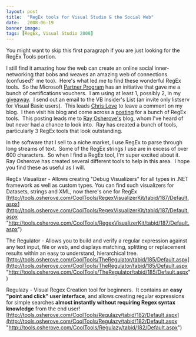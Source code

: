 ```yaml
---
layout: post
title:  "RegEx tools for Visual Studio & the Social Web"
date:   2008-06-19
banner_image: 
tags: [RegEx, Visual Studio 2008]
---
```


You might want to skip this first paragraph if you are just looking for the RegEx Tools portion.

I still find it amazing how the web can create an online social inner-networking that bobs and weaves an amazing web of connections (confused?  me too).  Here's what led me to find these wonderful RegEx tools.  So the Microsoft [Partner Program](http://partner.microsoft.com "Microsoft Partner Program") has an initiative that gave me a bunch of certifications vouchers.  I am using at least 1, possibly 2, in my [giveaway](http://geekswithblogs.net/rwalker/archive/2008/06/17/microsoft-certification-exam-voucher-giveaway.aspx).  I send out an email to the VB Insider's List (an invite only listserv for Visual Basic users).  This leads [Chris Love](http://professionalaspnet.com/) to leave a comment on my blog.  I then visit his blog and come across a [posting](http://professionalaspnet.com/archive/2008/06/18/Regular-Expression-Visualizer.aspx) for a bunch of RegEx tools.  This posting leads me to [Ray Osherove's](http://tools.osherove.com/Home/tabid/165/Default.aspx) blog, whom I've heard of but never had a chance to look into.  Ray has created a bunch of tools, particularly 3 RegEx tools that look outstanding.

In the software that I sell to a niche market, I use RegEx to parse through long streams of text.  Some of the RegEx strings I use are in excess of over 600 characters.  So when I find a RegEx tool, I'm super excited about it.  Ray Osherove has created several different tools to help in this area.  I hope you find these as useful as I will.


RegEx Visualizer - Allows creating "Debug Visualizers" for all types in .NET framework as well as custom types. You can find such visualizers for Datasets, strings and XML, now there's one for RegEx  
[http://tools.osherove.com/CoolTools/RegexVisualizerKit/tabid/187/Default.aspx](http://tools.osherove.com/CoolTools/RegexVisualizerKit/tabid/187/Default.aspx "http://tools.osherove.com/CoolTools/RegexVisualizerKit/tabid/187/Default.aspx")

The Regulator - Allows you to build and verify a regular expression against any text input, file or web, and displays matching, splitting or replacement results within an easy to understand, hierarchical tree.  
[http://tools.osherove.com/CoolTools/TheRegulator/tabid/185/Default.aspx](http://tools.osherove.com/CoolTools/TheRegulator/tabid/185/Default.aspx "http://tools.osherove.com/CoolTools/TheRegulator/tabid/185/Default.aspx")

Regulazy - Visual Regex Creation tool for beginners.  It contains an **easy "point and click" user interface**, and allows creating regular expressions for simple searches **almost instantly without requiring Regex syntax knowledge** from the end user!  
[http://tools.osherove.com/CoolTools/Regulazy/tabid/182/Default.aspx](http://tools.osherove.com/CoolTools/Regulazy/tabid/182/Default.aspx "http://tools.osherove.com/CoolTools/Regulazy/tabid/182/Default.aspx")